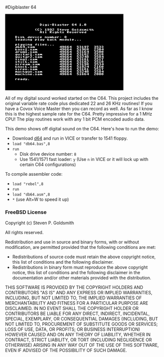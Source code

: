#Digiblaster 64

![Digi Blaster 64](images/digiblaster64.png)

All of my digital sound worked started on the C64. This project includes the original variable rate code plus dedicated 22 and 26 KHz routines! If you have a Covox Voice Master then you can record as well. As far as I know this is the highest sample rate for the C64. Pretty impressive for a 1 MHz CPU! The play routines work with any 1 bit PCM encoded audio data.

This demo shows off digital sound on the C64. Here's how to run the demo:
* Download [d64](https://github.com/sgjava/garage/raw/master/commodore/c64/digiblaster64/digiblaster64.d64.zip) and run in VICE or transfer to 1541 floppy.
* `load "db64.bas",8`
* `run`
    * Disk drive device number: `8`
    * Use 1541/1571 fast loader: `y` (Use `n` in VICE or it will lock up with certain C64 configurations)

To compile assembler code:
* `load "rebel",8`
* `run`
* `load "db64.asm",8`
* `*` (use Alt+W to speed it up)

### FreeBSD License
Copyright (c) Steven P. Goldsmith

All rights reserved.

Redistribution and use in source and binary forms, with or without modification, are permitted provided that the following conditions are met:
* Redistributions of source code must retain the above copyright notice, this list of conditions and the following disclaimer.
* Redistributions in binary form must reproduce the above copyright notice, this list of conditions and the following disclaimer in the documentation and/or other materials provided with the distribution.

THIS SOFTWARE IS PROVIDED BY THE COPYRIGHT HOLDERS AND CONTRIBUTORS "AS IS" AND ANY EXPRESS OR IMPLIED WARRANTIES, INCLUDING, BUT NOT LIMITED TO, THE IMPLIED WARRANTIES OF MERCHANTABILITY AND FITNESS FOR A PARTICULAR PURPOSE ARE DISCLAIMED. IN NO EVENT SHALL THE COPYRIGHT HOLDER OR CONTRIBUTORS BE LIABLE FOR ANY DIRECT, INDIRECT, INCIDENTAL, SPECIAL, EXEMPLARY, OR CONSEQUENTIAL DAMAGES (INCLUDING, BUT NOT LIMITED TO, PROCUREMENT OF SUBSTITUTE GOODS OR SERVICES; LOSS OF USE, DATA, OR PROFITS; OR BUSINESS INTERRUPTION) HOWEVER CAUSED AND ON ANY THEORY OF LIABILITY, WHETHER IN CONTRACT, STRICT LIABILITY, OR TORT (INCLUDING NEGLIGENCE OR OTHERWISE) ARISING IN ANY WAY OUT OF THE USE OF THIS SOFTWARE, EVEN IF ADVISED OF THE POSSIBILITY OF SUCH DAMAGE.
